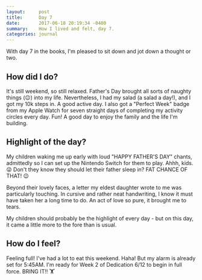 ```yaml
---
layout:     post
title:      Day 7
date:       2017-06-18 20:19:34 -0400
summary:    How I lived and felt, day 7.
categories: journal
---
```


With day 7 in the books, I'm pleased to sit down and jot down a thought or two.

## How did I do?

It's still weekend, so still relaxed. Father's Day brought all sorts of naughty things (😉) into my life. Nevertheless, I had my salad (a salad a day!), and I got my 10k steps in. A good active day. I also got a "Perfect Week" badge from my Apple Watch for seven straight days of completing my activity circles every day. Fun! A good day to enjoy the family and the life I'm building.

## Highlight of the day?

My children waking me up early with loud "HAPPY FATHER'S DAY" chants, admittedly so I can set up the Nintendo Switch for them to play. Ahhh, kids. 😜 Don't they know they should let their father sleep in? FAT CHANCE OF THAT! 😉

Beyond their lovely faces, a letter my eldest daughter wrote to me was particularly touching. In cursive and rather neat handwriting, I know it must have taken her a long time to do. An act of love so pure, it brought me to tears.

My children should probably be the highlight of every day - but on this day, it came a little more to the fore than is usual.

## How do I feel?

Feeling full! I've had a lot to eat this weekend. Haha! But my alarm is already set for 5:45AM. I'm ready for Week 2 of Dedication 6/12 to begin in full force. BRING IT!! 🏋️